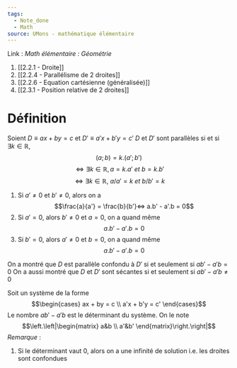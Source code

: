 ```yaml
---
tags:
  - Note_done
  - Math
source: UMons - mathématique élémentaire
---
```


Link : 
_Math élémentaire : Géométrie_
1. [[2.2.1 - Droite]]
2. [[2.2.4 - Parallélisme de 2 droites]]
3. [[2.2.6 - Equation cartésienne (généralisée)]]
4. [[2.3.1 - Position relative de 2 droites]]

# Définition
Soient $D ≡ ax + by = c$ et $D' ≡ a'x + b'y = c'$
$D$ et $D'$ sont parallèles si et si $∃ k ∈ ℝ$, $$(a ; b) = k.(a' ; b')$$$$\iff ∃ k ∈ ℝ, a = k.a'\ et\ b = k.b'$$$$\iff ∃ k ∈ ℝ,\ a/a' = k\ et\ b/b' = k$$
1. Si $a' \neq 0$ et $b' \neq0$, alors on a $$\frac{a}{a'} = \frac{b}{b'}⇔ a.b' - a'.b = 0$$
2. Si $a' = 0$, alors $b' \neq0$ et $a = 0$, on a quand même $$a.b' - a'.b = 0$$
3. Si $b' = 0$, alors $a' \neq 0$ et $b = 0$, on a quand même $$a.b' - a'.b = 0$$

On a montré que $D$ est parallèle confondu à $D'$ si et seulement si $ab' - a'b = 0$
On a aussi montré que $D$ et $D'$ sont sécantes si et seulement si $ab' - a'b \neq 0$

Soit un système de la forme $$\begin{cases} ax + by = c \\ a'x + b'y = c'  \end{cases}$$
Le nombre $ab' - a'b$ est le déterminant du système.
On le note $$\left.\left|\begin{matrix} a&b \\ a'&b' \end{matrix}\right.\right|$$
_Remarque_ :
1. Si le déterminant vaut 0, alors on a une infinité de solution i.e. les droites sont confondues